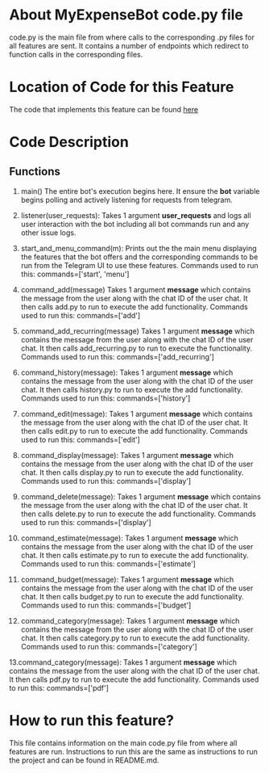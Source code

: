 # About MyExpenseBot code.py file
code.py is the main file from where calls to the corresponding .py files for all features are sent. It contains a number of endpoints which redirect to function calls in the corresponding files. 

# Location of Code for this Feature
The code that implements this feature can be found [here](https://github.com/SoftwareEngg2024/SplitIT/blob/release/1.1/telebot_codecode/code.py)

# Code Description
## Functions

1. main()
The entire bot's execution begins here. It ensure the **bot** variable begins polling and actively listening for requests from telegram.

2. listener(user_requests):
Takes 1 argument **user_requests** and logs all user interaction with the bot including all bot commands run and any other issue logs.

3. start_and_menu_command(m):
Prints out the the main menu displaying the features that the bot offers and the corresponding commands to be run from the Telegram UI to use these features. Commands used to run this: commands=['start', 'menu']

4. command_add(message)
Takes 1 argument **message** which contains the message from the user along with the chat ID of the user chat. It then calls add.py to run to execute the add functionality. Commands used to run this: commands=['add']

5. command_add_recurring(message)
Takes 1 argument **message** which contains the message from the user along with the chat ID of the user chat. It then calls add_recurring.py to run to execute the functionality. Commands used to run this: commands=['add_recurring']

6. command_history(message):
Takes 1 argument **message** which contains the message from the user along with the chat ID of the user chat. It then calls history.py to run to execute the add functionality. Commands used to run this: commands=['history']

7. command_edit(message):
Takes 1 argument **message** which contains the message from the user along with the chat ID of the user chat. It then calls edit.py to run to execute the add functionality. Commands used to run this: commands=['edit']

8. command_display(message):
Takes 1 argument **message** which contains the message from the user along with the chat ID of the user chat. It then calls display.py to run to execute the add functionality. Commands used to run this: commands=['display']

9. command_delete(message):
Takes 1 argument **message** which contains the message from the user along with the chat ID of the user chat. It then calls delete.py to run to execute the add functionality. Commands used to run this: commands=['display']

10. command_estimate(message):
Takes 1 argument **message** which contains the message from the user along with the chat ID of the user chat. It then calls estimate.py to run to execute the add functionality. Commands used to run this: commands=['estimate']

11. command_budget(message):
Takes 1 argument **message** which contains the message from the user along with the chat ID of the user chat. It then calls budget.py to run to execute the add functionality. Commands used to run this: commands=['budget']

12. command_category(message):
Takes 1 argument **message** which contains the message from the user along with the chat ID of the user chat. It then calls category.py to run to execute the add functionality. Commands used to run this: commands=['category']

13.command_category(message):
Takes 1 argument **message** which contains the message from the user along with the chat ID of the user chat. It then calls pdf.py to run to execute the add functionality. Commands used to run this: commands=['pdf']

# How to run this feature?
This file contains information on the main code.py file from where all features are run. Instructions to run this are the same as instructions to run the project and can be found in README.md.
